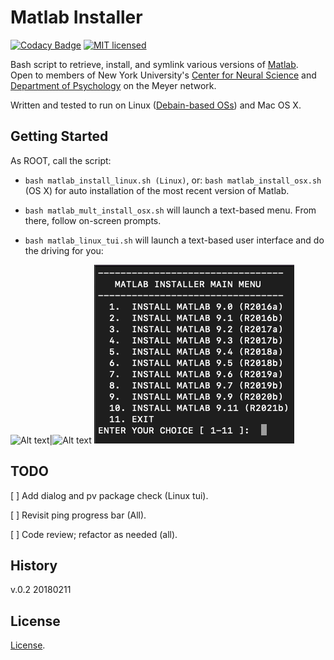 # Matlab Installer

[![Codacy Badge](https://api.codacy.com/project/badge/Grade/c7574e6abc1840ab95a0f622170a9af1)](https://www.codacy.com/app/marshki/matlab_installer?utm_source=github.com&amp;utm_medium=referral&amp;utm_content=marshki/matlab_installer&amp;utm_campaign=Badge_Grade)
[![MIT licensed](https://img.shields.io/badge/license-MIT-blue.svg)](https://raw.githubusercontent.com/hyperium/hyper/master/LICENSE)

Bash script to retrieve, install, and symlink various versions of [Matlab](https://www.mathworks.com/products/matlab.html).   
Open to members of New York University's [Center for Neural Science](http://www.cns.nyu.edu/) and [Department of Psychology](http://www.psych.nyu.edu/psychology.html) on the Meyer network.   

Written and tested to run on Linux ([Debain-based OSs](https://www.debian.org/derivatives/#list)) and Mac OS X.  

## Getting Started 

As ROOT, call the script: 

* `bash matlab_install_linux.sh (Linux)`, or: `bash matlab_install_osx.sh` (OS X) for auto installation of the most recent version of Matlab. 

* `bash matlab_mult_install_osx.sh` will launch a text-based menu. From there, follow on-screen prompts.

* `bash matlab_linux_tui.sh` will launch a text-based user interface and do the driving for you: 

![Alt text](https://github.com/marshki/matlab_installer/blob/master/docs/ping_cns.png "ping")|![Alt text](https://github.com/marshki/matlab_installer/blob/master/docs/retrieve_matlab.png "retrieve")
![Alt text](https://github.com/marshki/matlab_installer/blob/master/docs/matlab_multi.png "multi-install")


## TODO

[ ] Add dialog and pv package check (Linux tui).  

[ ] Revisit ping progress bar (All). 

[ ] Code review; refactor as needed (all). 

## History 
v.0.2 20180211

## License 
[License](https://github.com/marshki/matlab_installer/blob/master/LICENSE). 
